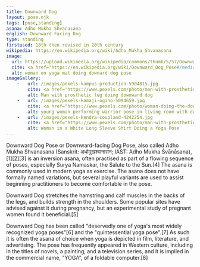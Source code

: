 ```yaml
---
title: Downward Dog
layout: pose.njk
tags: [pose,standing]
asana: Adho Mukha Shvanasana
english: Downward Facing Dog
type: standing
firstused: 18th then revised in 20th century
wikipedia: https://en.wikipedia.org/wiki/Adho_Mukha_Shvanasana
image: 
  url: https://upload.wikimedia.org/wikipedia/commons/thumb/5/57/Downward-Facing-Dog.JPG/1024px-Downward-Facing-Dog.JPG
  cite: <a href="https://en.wikipedia.org/wiki/Downward_Dog_Pose#/media/File:Downward-Facing-Dog.JPG">photo<a> by <a href="https://commons.wikimedia.org/w/index.php?title=User:Iveto&action=edit&redlink=1">Iveto</a>
  alt: woman on yoga mat doing downard dog pose
imageGallery:
    -   url: /images/pexels-kampus-production-5904815.jpg
        cite: <a href="https://www.pexels.com/photo/man-with-prosthetic-leg-doing-yoga-exercise-5904815/">Photo</a> by <a href="https://www.pexels.com/@kampus?utm_content=attributionCopyText&utm_medium=referral&utm_source=pexels">Kampus Production</a> from Pexels
        alt: Man with prosthetic leg doing downward dog
    -   url: /images/pexels-kamaji-ogino-5094659.jpg
        cite: <a href="https://www.pexels.com/photo/woman-doing-the-downward-facing-dog-pose-in-the-living-room-5094659/">Photo</a> by <a href="https://www.pexels.com/@kamaji-ogino">Kamaji Ogino</a> from Pexels
        alt: young woman performing warrior pose in living room with daughter nearby
    -   url: /images/pexels-kendra-coupland-4242254.jpg
        cite: <a href="https://www.pexels.com/photo/man-with-prosthetic-leg-doing-yoga-exercise-5904815/">Photo</a> by <a href="https://www.pexels.com/@kendra-coupland-1366793?utm_content=attributionCopyText&utm_medium=referral&utm_source=pexels">kendra coupland</a> from Pexels
        alt: Woman in a White Long Sleeve Shirt Doing a Yoga Pose
---
```


Downward Dog Pose or Downward-facing Dog Pose, also called Adho Mukha Shvanasana (Sanskrit: अधोमुखश्वानासन; IAST: Adho Mukha Śvānāsana),[1][2][3] is an inversion asana, often practised as part of a flowing sequence of poses, especially Surya Namaskar, the Salute to the Sun.[4] The asana is commonly used in modern yoga as exercise. The asana does not have formally named variations, but several playful variants are used to assist beginning practitioners to become comfortable in the pose.

Downward Dog stretches the hamstring and calf muscles in the backs of the legs, and builds strength in the shoulders. Some popular sites have advised against it during pregnancy, but an experimental study of pregnant women found it beneficial.[5]

Downward Dog has been called "deservedly one of yoga's most widely recognized yoga poses"[6] and the "quintessential yoga pose".[7] As such it is often the asana of choice when yoga is depicted in film, literature, and advertising. The pose has frequently appeared in Western culture, including in the titles of novels, a painting, and a television series, and it is implied in the commercial name, "YOGΛ", of a foldable computer.[8]


  